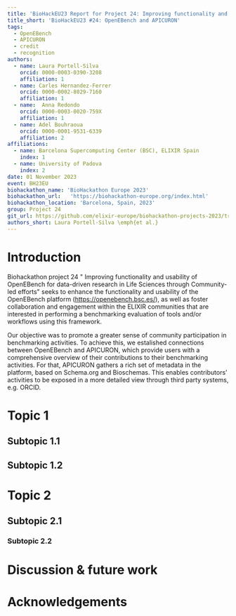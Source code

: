 ```yaml
---
title: 'BioHackEU23 Report for Project 24: Improving functionality and usability of OpenEBench for data-driven research in Life Sciences through Community-led efforts'
title_short: 'BioHackEU23 #24: OpenEBench and APICURON'
tags:
  - OpenEBench
  - APICURON
  - credit
  - recognition
authors:
  - name: Laura Portell-Silva
    orcid: 0000-0003-0390-3208
    affiliation: 1
  - name: Carles Hernandez-Ferrer
    orcid: 0000-0002-8029-7160
    affiliation: 1
  - name:  Anna Redondo
    orcid: 0000-0003-0020-759X
    affiliation: 1
  - name: Adel Bouhraoua
    orcid: 0000-0001-9531-6339
    affiliation: 2
affiliations:
  - name: Barcelona Supercomputing Center (BSC), ELIXIR Spain
    index: 1
  - name: University of Padova
    index: 2
date: 01 November 2023
event: BH23EU
biohackathon_name: 'BioHackathon Europe 2023'
biohackathon_url:   'https://biohackathon-europe.org/index.html'
biohackathon_location: 'Barcelona, Spain, 2023'
group: Project 24
git_url: https://github.com/elixir-europe/biohackathon-projects-2023/tree/main/24/bioHackrXiv
authors_short: Laura Portell-Silva \emph{et al.}
---
```


# Introduction

Biohackathon project 24 " Improving functionality and usability of OpenEBench for data-driven research in Life Sciences through Community-led efforts" seeks to enhance the functionality and usability of the OpenEBench platform (https://openebench.bsc.es/), as well as foster collaboration and engagement within the ELIXIR communities that are interested in performing a benchmarking evaluation of tools and/or workflows using this framework.

Our objective was to promote a greater sense of community participation in benchmarking activities. To achieve this, we estalished connections between OpenEBench and APICURON, which provide users with a comprehensive overview of their contributions to their benchmarking activities. For that, APICURON gathers a rich set of metadata in the platform, based on Schema.org and Bioschemas. This enables contributors’ activities to be exposed in a more detailed view through third party systems, e.g. ORCID.

# Topic 1

## Subtopic 1.1

## Subtopic 1.2

# Topic 2

## Subtopic 2.1

### Subtopic 2.2

# Discussion & future work

# Acknowledgements
